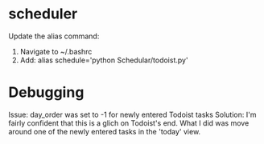 # scheduler

Update the alias command:

1.  Navigate to ~/.bashrc
2.  Add: alias schedule='python Schedular/todoist.py'

# Debugging

Issue: day_order was set to -1 for newly entered Todoist tasks Solution: I'm
fairly confident that this is a glich on Todoist's end. What I did was move
around one of the newly entered tasks in the 'today' view.

